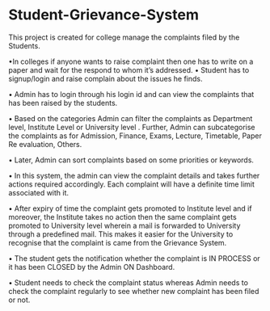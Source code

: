 # Student-Grievance-System

This project is created for college manage the complaints filed by the Students.

•In colleges if anyone wants to raise complaint then one has to write on a paper and wait for the respond to whom it’s
addressed.
• Student has to signup/login and raise complain about the issues he finds.

• Admin has to login through his login id and can view the complaints that has been raised by the students.

• Based on the categories Admin can filter the complaints as Department level, Institute Level or University level . Further,
Admin can subcategorise the complaints as for Admission, Finance, Exams, Lecture, Timetable, Paper Re evaluation,
Others.

• Later, Admin can sort complaints based on some priorities or keywords.

• In this system, the admin can view the complaint details and takes further actions required accordingly. Each complaint
will have a definite time limit associated with it.

• After expiry of time the complaint gets promoted to Institute level and if moreover, the Institute takes no action then
the same complaint gets promoted to University level wherein a mail is forwarded to University through a predefined
mail. This makes it easier for the University to recognise that the complaint is came from the Grievance System.

• The student gets the notification whether the complaint is IN PROCESS or it has been CLOSED by the Admin ON
Dashboard.

• Student needs to check the complaint status whereas Admin needs to check the complaint regularly to see whether new
complaint has been filed or not.
